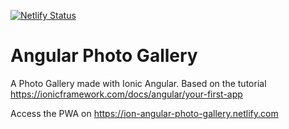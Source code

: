 [![Netlify Status](https://api.netlify.com/api/v1/badges/9df96ea9-b3cf-492f-aab5-488cd58972db/deploy-status)](https://app.netlify.com/sites/ion-angular-photo-gallery/deploys)

# Angular Photo Gallery

A Photo Gallery made with Ionic Angular. Based on the tutorial <a href="https://ionicframework.com/docs/angular/your-first-app">https://ionicframework.com/docs/angular/your-first-app</a>
<br/>

Access the PWA on <a href="https://ion-angular-photo-gallery.netlify.com">https://ion-angular-photo-gallery.netlify.com</a>
